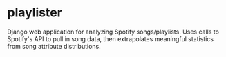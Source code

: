 # playlister
Django web application for analyzing Spotify songs/playlists. Uses calls to Spotify's API to pull in song data, then extrapolates meaningful statistics from song attribute distributions. 
